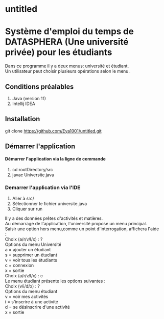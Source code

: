# untitled

# Système d'emploi du temps de DATASPHERA (Une université privée) pour les étudiants

Dans ce programme il y a deux menus: université et étudiant.  
Un utilisateur peut choisir plusieurs opérations selon le menu.

## Conditions préalables

1. Java (version 11)
2. Intellij IDEA

## Installation

git clone https://github.com/Eya1001/untitled.git

## Démarrer l'application
#### Démarrer l'application via la ligne de commande
 1. cd rootDirectory/src  
 2. javac Universite.java

###  Demarrer l'application via l'IDE
1. Aller à src/
2. Sélectionner le fichier universite.java
3. Cliquer sur run
       
  Il y a des données prêtes d'activités et matières.  
  Au démarrage de l'application, l'université propose un menu principal.  
  Saisir une option hors menu,comme un point d'interrogation, affichera l'aide :  
        Choix (a/r/v/l/x) : ?  
        Options du menu Université  
            a = ajouter un étudiant  
            s = supprimer un étudiant  
            v = voir tous les étudiants  
            c = connexion  
            x = sortie  
        Choix (a/r/v/l/x) : c  
            Le menu étudiant présente les options suivantes :  
                Choix (v/i/d/x) : ?  
                    Options du menu étudiant  
                        v = voir mes activités  
                        i = s'inscrire à une activité  
                        d = se désinscrire d'une activité  
                        x = sortie  


